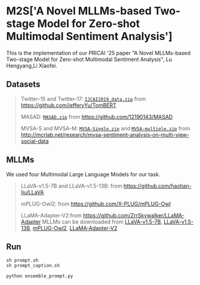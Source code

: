# M2S['A Novel MLLMs-based Two-stage Model for Zero-shot Multimodal Sentiment Analysis']

This is the implementation of our PRICAI '25 paper "A Novel MLLMs-based Two-stage Model for Zero-shot Multimodal Sentiment Analysis", Lu Hengyang,Li Xiaofei.


## Datasets
>
>Twitter-15 and Twitter-17: [`IJCAI2019_data.zip`](https://drive.google.com/file/d/1PpvvncnQkgDNeBMKVgG2zFYuRhbL873g/view) from https://github.com/jefferyYu/TomBERT
>
>MASAD: [`MASAD.zip`](https://drive.google.com/file/d/19YJ8vEYCb-uEKUqSGFmysUTvNzxhVKFE/view?usp=sharing) from https://github.com/12190143/MASAD
>
>MVSA-S and MVSA-M: [`MVSA-Single.zip`](https://portland-my.sharepoint.com/:u:/g/personal/shiaizhu2-c_my_cityu_edu_hk/Ebcsf1kUpL9Do_u4UfNh7CgBC19i6ldyYbDZwr6lVbkGQQ) and [`MVSA-multiple.zip`](https://portland-my.sharepoint.com/:u:/g/personal/shiaizhu2-c_my_cityu_edu_hk/EV4aaLrE-nxGs4ZNyZ8J_o8Bj6hui-PnU-FKYtG7S5r_xQ) from http://mcrlab.net/research/mvsa-sentiment-analysis-on-multi-view-social-data


## MLLMs
We used four Multimodal Large Language Models for our task.
>
>LLaVA-v1.5-7B and LLaVA-v1.5-13B: from https://github.com/haotian-liu/LLaVA
>
>mPLUG-Owl2: from https://github.com/X-PLUG/mPLUG-Owl
>
>LLaMA-Adapter-V2:from https://github.com/ZrrSkywalker/LLaMA-Adapter
MLLMs can be downloaded from [LLaVA-v1.5-7B](https://huggingface.co/liuhaotian/llava-v1.5-7b/), [LLaVA-v1.5-13B](https://huggingface.co/liuhaotian/llava-v1.5-13b), [mPLUG-Owl2](https://huggingface.co/MAGAer13/mplug-owl2-llama2-7b/), [LLaMA-Adapter-V2](https://github.com/OpenGVLab/LLaMA-Adapter/releases/download/v.2.0.0/7fa55208379faf2dd862565284101b0e4a2a72114d6490a95e432cf9d9b6c813_BIAS-7B.pth)

## Run
``` shell
sh prompt.sh
sh prompt_caption.sh

python ensemble_prompt.py
```
